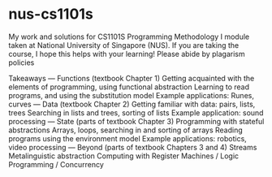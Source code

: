 # nus-cs1101s
My work and solutions for CS1101S Programming Methodology I module taken at National University of Singapore (NUS). If you are taking the course, I hope this helps with your learning! Please abide by plagarism policies

Takeaways
— Functions (textbook Chapter 1)
Getting acquainted with the elements of programming, using functional abstraction
Learning to read programs, and using the substitution model Example applications: Runes, curves
— Data (textbook Chapter 2)
Getting familiar with data: pairs, lists, trees
Searching in lists and trees, sorting of lists Example application: sound processing
— State (parts of textbook Chapter 3) Programming with stateful abstractions
Arrays, loops, searching in and sorting of arrays Reading programs using the environment model Example applications: robotics, video processing
— Beyond (parts of textbook Chapters 3 and 4) Streams
Metalinguistic abstraction
Computing with Register Machines / Logic Programming / Concurrency
